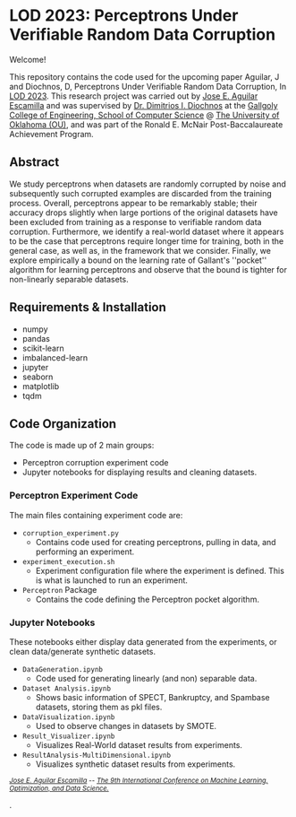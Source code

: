 LOD 2023: Perceptrons Under Verifiable Random Data Corruption
===========================================================

Welcome!

This repository contains the code used for the upcoming paper Aguilar, J and Diochnos, D, Perceptrons Under Verifiable Random Data Corruption, In [LOD 2023](https://lod2023.icas.cc/). This research project was carried out by [Jose E. Aguilar Escamilla](https://www.linkedin.com/in/jose-aguilar-escamilla/) and was supervised by [Dr. Dimitrios I. Diochnos](http://diochnos.com/) at the [Gallgoly College of Engineering, School of Computer Science](https://www.ou.edu/coe/cs) @ [The University of Oklahoma (OU)](https://www.ou.edu/), and was part of the Ronald E. McNair Post-Baccalaureate Achievement Program.

Abstract
--------

We study perceptrons when datasets are randomly corrupted by noise and  subsequently such corrupted examples are discarded from the training process.  Overall, perceptrons appear to be remarkably stable; their accuracy drops slightly when large portions of the original datasets have been excluded from training  as a response to verifiable random data corruption. Furthermore, we identify a real-world dataset where it appears to be the case that perceptrons require longer time for training, both in the general case, as well as, in the framework that we consider. Finally, we explore empirically a bound on the learning rate of Gallant's ''pocket'' algorithm for learning perceptrons and observe that the bound is tighter for non-linearly separable datasets.

Requirements & Installation
---------------------------
- numpy
- pandas
- scikit-learn
- imbalanced-learn
- jupyter
- seaborn
- matplotlib
- tqdm

Code Organization
-----------------
The code is made up of 2 main groups:
- Perceptron corruption experiment code
- Jupyter notebooks for displaying results and cleaning datasets.

### Perceptron Experiment Code
The main files containing experiment code are:
- `corruption_experiment.py`
  - Contains code used for creating perceptrons, pulling in data, and performing an experiment.
- `experiment_execution.sh`
  - Experiment configuration file where the experiment is defined. This is what is launched to run an experiment.
- `Perceptron` Package
  - Contains the code defining the Perceptron pocket algorithm.

### Jupyter Notebooks
These notebooks either display data generated from the experiments, or clean data/generate synthetic datasets.
- `DataGeneration.ipynb`
  - Code used for generating linearly (and non) separable data.
- `Dataset Analysis.ipynb`
  - Shows basic information of SPECT, Bankruptcy, and Spambase datasets, storing them as pkl files.
- `DataVisualization.ipynb`
  - Used to observe changes in datasets by SMOTE.
- `Result_Visualizer.ipynb`
  - Visualizes Real-World dataset results from experiments.
- `ResultAnalysis-MultiDimensional.ipynb`
  - Visualizes synthetic dataset results from experiments.

<sup><i>[Jose E. Aguilar Escamilla](https://www.linkedin.com/in/jose-aguilar-escamilla/) -- [The 9th International Conference on Machine Learning, Optimization, and Data Science.](https://lod2023.icas.cc/)</sup></i>

.
